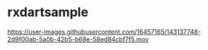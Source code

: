 # rxdartsample

https://user-images.githubusercontent.com/16457165/143137748-2d9f00ab-5a0b-42b5-b68e-58ed84cbf7f5.mov

